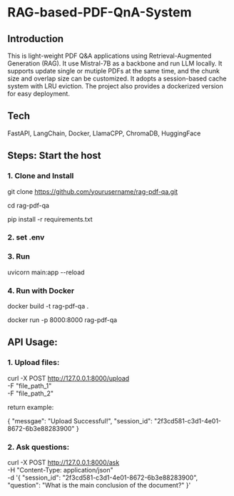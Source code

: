 # RAG-based-PDF-QnA-System

## Introduction

This is light-weight PDF Q&A applications using Retrieval-Augmented Generation (RAG). It use Mistral-7B as a backbone and run LLM locally. It supports update single or mutiple PDFs at the same time, and the chunk size and overlap size can be customized. It adopts a session-based cache system with LRU eviction. The project also provides a dockerized version for easy deployment. 

## Tech

FastAPI, LangChain, Docker, LlamaCPP, ChromaDB, HuggingFace

## Steps: Start the host

### 1. Clone and Install

git clone https://github.com/yourusername/rag-pdf-qa.git

cd rag-pdf-qa

pip install -r requirements.txt

### 2. set .env

### 3. Run

uvicorn main:app --reload

### 4. Run with Docker

docker build -t rag-pdf-qa .

docker run -p 8000:8000 rag-pdf-qa


## API Usage:

### 1. Upload files:

curl -X POST http://127.0.0.1:8000/upload \
  -F "file_path_1" \
  -F "file_path_2"

return example:

{
  "messgae": "Upload Successful!",
  "session_id": "2f3cd581-c3d1-4e01-8672-6b3e88283900"
}

### 2. Ask questions:

curl -X POST http://127.0.0.1:8000/ask \
  -H "Content-Type: application/json" \
  -d '{
    "session_id": "2f3cd581-c3d1-4e01-8672-6b3e88283900",
    "question": "What is the main conclusion of the document?"
  }'


